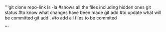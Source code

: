 '''git clone repo-link
ls -la #shows all the files including hidden ones
git status #to know what changes have been made
git add <file> #to update what will be committed
git add . #to add all files to be commited









'''